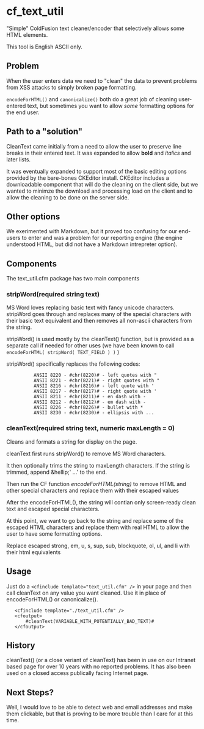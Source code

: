 # cf_text_util
"Simple" ColdFusion text cleaner/encoder that selectively allows some HTML elements.

This tool is English ASCII only.

## Problem

When the user enters data we need to "clean" the data to prevent problems from XSS attacks to simply broken page formatting.

`encodeForHTML()` and `canonicalize()` both do a great job of cleaning user-entered text, but sometimes you want to allow *some* formatting options for the end user.

## Path to a "solution"

CleanText came initially from a need to allow the user to preserve line breaks in their entered text. It was expanded to allow **bold** and *italics* and later lists.

It was eventually expanded to support most of the basic editing options provided by the bare-bones CKEditor install. CKEditor includes a downloadable component that will do the cleaning on the client side, but we wanted to minimze the download and processing load on the client and to allow the cleaning to be done on the server side.


## Other options

We exerimented with Markdown, but it proved too confusing for our end-users to enter and was a problem for our reporting engine (the engine understood HTML, but did not have a Markdown intrepreter option).


## Components

The text_util.cfm package has two main components

### stripWord(required string text)
MS Word loves replacing basic text with fancy unicode characters. stripWord goes through and replaces many of the special characters with their basic text equivalent and then removes all non-ascii characters from the string.

stripWord() is used mostly by the cleanText() function, but is provided as a separate call if needed for other uses (we have been known to call `encodeForHTML( stripWord( TEXT_FIELD ) )` )

stripWord() specifically replaces the following codes:
```
          ANSII 8220 - #chr(8220)# - left quotes with "
          ANSII 8221 - #chr(8221)# - right quotes with "
          ANSII 8216 - #chr(8216)# - left quote with '
          ANSII 8217 - #chr(8217)# - right quote with '
          ANSII 8211 - #chr(8211)# - en dash with -
          ANSII 8212 - #chr(8212)# - em dash with -
          ANSII 8226 - #chr(8226)# - bullet with *
          ANSII 8230 - #chr(8230)# - ellipsis with ...
```

### cleanText(required string text, numeric maxLength = 0)
Cleans and formats a string for display on the page.

cleanText first runs stripWord() to remove MS Word characters.

It then optionally trims the string to maxLength characters. If the string is trimmed, append &amp;hellip;' &hellip;' to the end.

Then run the CF function <i>encodeForHTML(string)</i> to remove HTML and other special characters and replace them with their escaped values

After the encodeForHTML(), the string will contian only screen-ready clean text and escaped special characters.

At this point, we want to go back to the string and replace some of the escaped HTML characters and	replace them with real HTML	to allow the user to have some formatting options. 

Replace escaped strong, em, u, s, sup, sub, blockquote, ol, ul, and li with their html equivalents


## Usage

Just do a `<cfinclude template="text_util.cfm" />` in your page and then call cleanText on any value you want cleaned. Use it in place of encodeForHTML() or canonicalize().


```
   <cfinclude template="./text_util.cfm" />
   <cfoutput>
       #cleanText(VARIABLE_WITH_POTENTIALLY_BAD_TEXT)#
   </cfoutput>
```

## History

cleanText() (or a close veriant of cleanText) has been in use on our Intranet based page for over 10 years with no reported problems. It has also been used on a closed access publically facing Internet page.



## Next Steps?

Well, I would love to be able to detect web and email addresses and make them clickable, but that is proving to be more trouble than I care for at this time.

